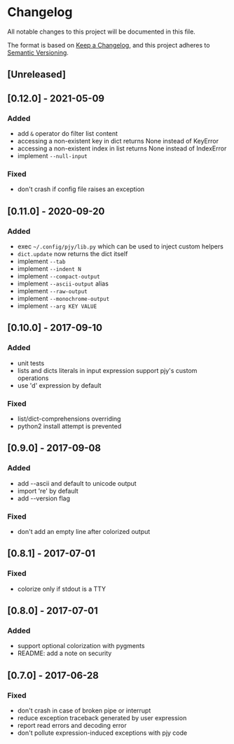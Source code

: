 # Changelog
All notable changes to this project will be documented in this file.

The format is based on [Keep a Changelog](https://keepachangelog.com/en/1.0.0/),
and this project adheres to [Semantic Versioning](https://semver.org/spec/v2.0.0.html).

## [Unreleased]

## [0.12.0] - 2021-05-09
### Added
- add `&` operator do filter list content
- accessing a non-existent key in dict returns None instead of KeyError
- accessing a non-existent index in list returns None instead of IndexError
- implement `--null-input`

### Fixed
- don't crash if config file raises an exception

## [0.11.0] - 2020-09-20
### Added
- exec `~/.config/pjy/lib.py` which can be used to inject custom helpers
- `dict.update` now returns the dict itself
- implement `--tab`
- implement `--indent N`
- implement `--compact-output`
- implement `--ascii-output` alias
- implement `--raw-output`
- implement `--monochrome-output`
- implement `--arg KEY VALUE`

## [0.10.0] - 2017-09-10
### Added
- unit tests
- lists and dicts literals in input expression support pjy's custom operations
- use 'd' expression by default

### Fixed
- list/dict-comprehensions overriding
- python2 install attempt is prevented

## [0.9.0] - 2017-09-08
### Added
- add --ascii and default to unicode output
- import 're' by default
- add --version flag

### Fixed
- don't add an empty line after colorized output

## [0.8.1] - 2017-07-01
### Fixed
- colorize only if stdout is a TTY

## [0.8.0] - 2017-07-01
### Added
- support optional colorization with pygments
- README: add a note on security

## [0.7.0] - 2017-06-28
### Fixed
- don't crash in case of broken pipe or interrupt
- reduce exception traceback generated by user expression
- report read errors and decoding error
- don't pollute expression-induced exceptions with pjy code
